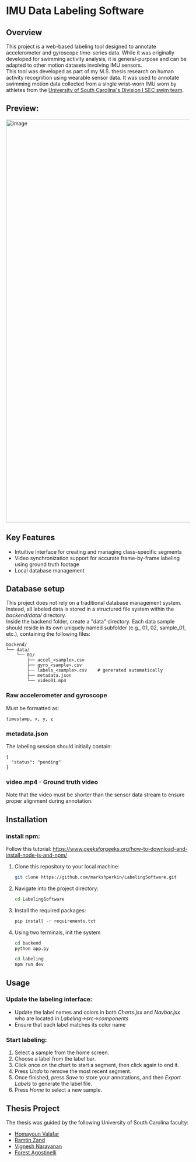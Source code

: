 # IMU Data Labeling Software

## Overview
This project is a web-based labeling tool designed to annotate accelerometer and gyroscope time-series data. While it was originally developed for swimming activity analysis, it is general-purpose and can be adapted to other motion datasets involving IMU sensors.  
This tool was developed as part of my M.S. thesis research on human activity recognition using wearable sensor data. It was used to annotate swimming motion data collected from a single wrist-worn IMU worn by athletes from the [University of South Carolina's Division I SEC swim team](https://gamecocksonline.com/sports/swimming/).  

## Preview:
<img width="2530" height="1100" alt="image" src="https://github.com/user-attachments/assets/64a92152-1cd6-4e99-b298-02561af26edd" />

## Key Features
 - Intuitive interface for creating and managing class-specific segments  
 - Video synchronization support for accurate frame-by-frame labeling using ground truth footage  
 - Local database management  

## Database setup
This project does not rely on a traditional database management system. Instead, all labeled data is stored in a structured file system within the *backend/data/* directory.  
Inside the backend folder, create a "data" directory. Each data sample should reside in its own uniquely named subfolder (e.g., 01, 02, sample_01, etc.), containing the following files:  
```
backend/  
└── data/  
    └── 01/  
        ├── accel_<sample>.csv  
        ├── gyro_<sample>.csv  
        ├── labels_<sample>.csv    # generated automatically  
        ├── metadata.json  
        └── video01.mp4  
```
### Raw accelerometer and gyroscope 
Must be formatted as:  
```
timestamp, x, y, z
```
### metadata.json 
The labeling session should initially contain:
```
{
  "status": "pending"
}
```
### video.mp4 - Ground truth video
Note that the video must be shorter than the sensor data stream to ensure proper alignment during annotation.

## Installation

### install npm:
Follow this tutorial: https://www.geeksforgeeks.org/how-to-download-and-install-node-js-and-npm/

1. Clone this repository to your local machine:
    ```bash
    git clone https://github.com/markshperkin/LabelingSoftware.git
    ```

2. Navigate into the project directory:
    ```bash
    cd LabelingSoftware
    ```

3. Install the required packages:
    ```bash
    pip install -r requirements.txt
    ```
4. Using two terminals, init the system
   ```bash
   cd backend
   python app.py
   ```
   ```bash
   cd labeling
   npm run dev
   ```

## Usage

### Update the labeling interface:
 - Update the label names and colors in both *Charts.jsx* and *Navbar.jsx* who are located in *Labeling->src->components*
 - Ensure that each label matches its color name

### Start labeling:
1. Select a sample from the home screen.
2. Choose a label from the label bar.
3. Click once on the chart to start a segment, then click again to end it.
4. Press *Undo* to remove the most recent segment.
5. Once finished, press *Save* to store your annotations, and then *Export Labels* to generate the label file.
6. Press *Home* to select a new sample.

## Thesis Project
The thesis was guided by the following University of South Carolina faculty:  
 - [Homayoun Valafar](https://www.sc.edu/study/colleges_schools/engineering_and_computing/faculty-staff/homayounvalafar.php)
 - [Ramtin Zand](https://www.sc.edu/study/colleges_schools/engineering_and_computing/faculty-staff/zand.php)
 - [Vignesh Narayanan](https://sc.edu/study/colleges_schools/engineering_and_computing/faculty-staff/narayanan_vignesh.php)
 - [Forest Agostinelli](https://www.sc.edu/study/colleges_schools/engineering_and_computing/faculty-staff/forest_agostinelli.php)



